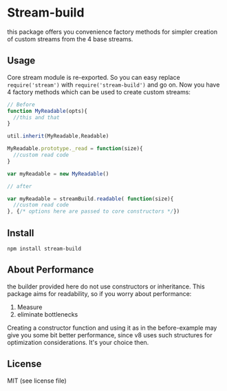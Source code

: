 # Stream-build

this package offers you convenience factory methods for simpler creation of custom streams from the 4 base streams.

## Usage

Core stream module is re-exported. So you can easy replace `require('stream')` with `require('stream-build')` and go on. Now you have 4 factory methods which can be used to create custom streams:

```javascript
// Before
function MyReadable(opts){
  //this and that
}

util.inherit(MyReadable,Readable)

MyReadable.prototype._read = function(size){
  //custom read code
}

var myReadable = new MyReadable()
```


```javascript
// after

var myReadable = streamBuild.readable( function(size){
  //custom read code
}, {/* options here are passed to core constructors */})
```

## Install

`npm install stream-build`

## About Performance

the builder provided here do not use constructors or inheritance. This package aims for readability, so if you worry about performance:

1. Measure
2. eliminate bottlenecks

Creating a constructor function and using it as in the before-example may give you some bit better performance, since v8 uses such structures for optimization considerations. It's your choice then.

## License

MIT (see license file)

